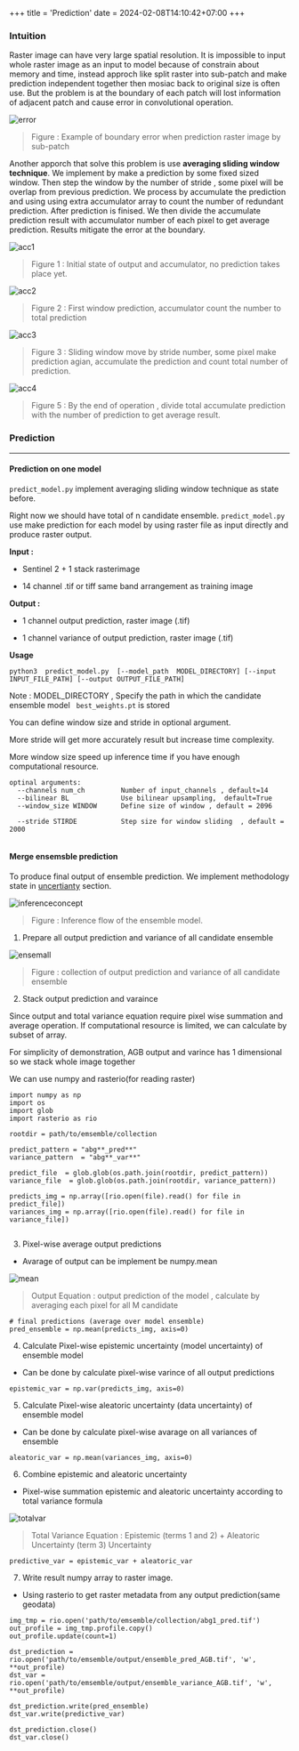 +++
title = 'Prediction'
date = 2024-02-08T14:10:42+07:00
+++

### Intuition

Raster image can have very large spatial resolution. It is impossible to input whole raster image as an input to model because of constrain about memory and time, instead approch like split raster into sub-patch and make prediction independent together then mosiac back to original size is often use. But the problem is at the boundary of each patch will lost information of adjacent patch and cause error in convolutional operation.

![error](./error1.png?height=400px)
> Figure : Example of boundary error when prediction raster image by sub-patch

Another apporch that solve this problem is use **averaging sliding window technique**. We implement by make a prediction by some fixed sized window. Then step the window by the number of stride , some pixel will be overlap from previous prediction. We process by accumulate the prediction and using using extra accumulator array to count the number of redundant prediction. After prediction is finised. We then divide the accumulate prediction result with accumulator number of each pixel to get average prediction. Results mitigate the error at the boundary.

![acc1](acc1.png?width=500px)

> Figure 1 : Initial state of output and accumulator, no prediction takes place yet.

![acc2](acc2.png?width=500px)

> Figure 2 : First window prediction, accumulator count the number to total prediction

![acc3](acc3.png?width=500px)

> Figure 3 : Sliding window move by stride number, some pixel make prediction agian,  accumulate the prediction and count total number of prediction.

![acc4](acc4.png?width=250px)

> Figure 5 : By the end of operation , divide total accumulate prediction with the number of prediction to get average result.


### Prediction
----
#### Prediction on one model

`predict_model.py` implement averaging sliding window technique as state before. 

Right now we should have total of n candidate ensemble. `predict_model.py` use make prediction for each model by using raster file as input directly and produce raster output.

**Input :** 

- Sentinel 2 + 1 stack rasterimage 

- 14 channel .tif or tiff same band arrangement as training image

**Output :**

- 1 channel output prediction, raster image (.tif) 

- 1 channel variance of output prediction, raster image (.tif)

**Usage**

```
python3  predict_model.py  [--model_path  MODEL_DIRECTORY] [--input INPUT_FILE_PATH] [--output OUTPUT_FILE_PATH]

```
Note : MODEL_DIRECTORY , Specify the path in which the candidate ensemble model ` best_weights.pt`  is stored

You can define window size and stride in optional argument. 

More stride will get more accurately result but increase time complexity.

More window size speed up inference time if you have enough computational resource.

```
optinal arguments:
  --channels num_ch         Number of input_channels , default=14
  --bilinear BL             Use bilinear upsampling,  default=True 
  --window_size WINDOW      Define size of window , default = 2096

  --stride STIRDE           Step size for window sliding  , default = 2000


```

#### Merge ensemsble prediction

To produce final output of ensemble prediction. We implement methodology state in [uncertianty](/model/methodology/uncertain/) section.

![inferenceconcept](inferenceconcept.png?height=400px)
> Figure : Inference flow of the ensemble model. 

1. Prepare all output prediction and variance of all candidate ensemble

![ensemall](ensemall.png)
>Figure : collection of output prediction and variance of all candidate ensemble

2. Stack output prediction and varaince

Since output and total variance equation require pixel wise summation and average operation. If computational resource is limited, we can calculate by subset of array.

For simplicity of demonstration, AGB output and varince has 1 dimensional so we stack whole image together

We can use numpy and rasterio(for reading raster)

```
import numpy as np
import os
import glob
import rasterio as rio

rootdir = path/to/emsemble/collection

predict_pattern = "abg**_pred**"  
variance_pattern  = "abg**_var**"  

predict_file  = glob.glob(os.path.join(rootdir, predict_pattern))
variance_file  = glob.glob(os.path.join(rootdir, variance_pattern))

predicts_img = np.array([rio.open(file).read() for file in predict_file])
variances_img = np.array([rio.open(file).read() for file in variance_file])


```

3. Pixel-wise average output predictions  

- Avarage of output can be implement be numpy.mean

![mean](mean.png)
> Output Equation : output prediction of the model , calculate by averaging each pixel for all M candidate


```
# final predictions (average over model ensemble)
pred_ensemble = np.mean(predicts_img, axis=0)

```

4. Calculate  Pixel-wise epistemic uncertainty (model uncertainty) of ensemble model

- Can be done by calculate pixel-wise varince of all output predictions

```
epistemic_var = np.var(predicts_img, axis=0)

```

5. Calculate Pixel-wise aleatoric uncertainty (data uncertainty) of ensemble model

- Can be done by calculate pixel-wise avarage on all variances of ensemble

```
aleatoric_var = np.mean(variances_img, axis=0)

```

6. Combine epistemic and aleatoric uncertainty

- Pixel-wise summation epistemic and aleatoric uncertainty according to total variance formula

![totalvar](totalvar.png)
> Total Variance Equation : Epistemic (terms 1 and 2)  + Aleatoric Uncertainty (term 3) Uncertainty

```
predictive_var = epistemic_var + aleatoric_var

```

7. Write result numpy array to raster image.

- Using rasterio to get raster metadata from any output prediction(same geodata) 

```
img_tmp = rio.open('path/to/emsemble/collection/abg1_pred.tif')
out_profile = img_tmp.profile.copy()
out_profile.update(count=1)

dst_prediction = rio.open('path/to/emsemble/output/ensemble_pred_AGB.tif', 'w', **out_profile)
dst_var = rio.open('path/to/emsemble/output/ensemble_variance_AGB.tif', 'w', **out_profile)

dst_prediction.write(pred_ensemble)
dst_var.write(predictive_var)

dst_prediction.close()
dst_var.close()
```